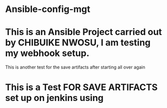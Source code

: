 # Ansible-config-mgt

# This is an Ansible Project carried out by CHIBUIKE NWOSU, I am testing my webhook setup.

This is another test for the save artifacts after starting all over again

# This is a Test FOR SAVE ARTIFACTS set up on jenkins using


